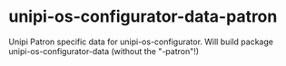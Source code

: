 unipi-os-configurator-data-patron
===============================

Unipi Patron specific data for unipi-os-configurator. Will build package unipi-os-configurator-data (without the "-patron"!)
